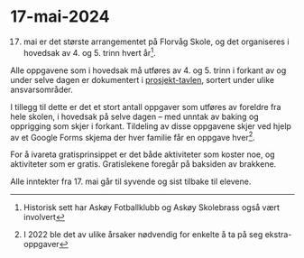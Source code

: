 # 17-mai-2024

17. mai er det største arrangementet på Florvåg Skole, og det organiseres i hovedsak av 4. og 5. trinn hvert år[^1].

Alle oppgavene som i hovedsak må utføres av 4. og 5. trinn i forkant av og under selve dagen er dokumentert i [prosjekt-tavlen](https://github.com/orgs/florvagfau/projects/1), sortert under ulike ansvarsområder.

I tillegg til dette er det et stort antall oppgaver som utføres av foreldre fra hele skolen, i hovedsak på selve dagen – med unntak av baking og opprigging som skjer i forkant. Tildeling av disse oppgavene skjer ved hjelp av et Google Forms skjema der hver familie får en oppgave hver[^2].

For å ivareta gratisprinsippet er det både aktiviteter som koster noe, og aktiviteter som er gratis. Gratislekene foregår på baksiden av brakkene.

Alle inntekter fra 17. mai går til syvende og sist tilbake til elevene.

[^1]: Historisk sett har Askøy Fotballklubb og Askøy Skolebrass også vært involvert
[^2]: I 2022 ble det av ulike årsaker nødvendig for enkelte å ta på seg ekstra-oppgaver
